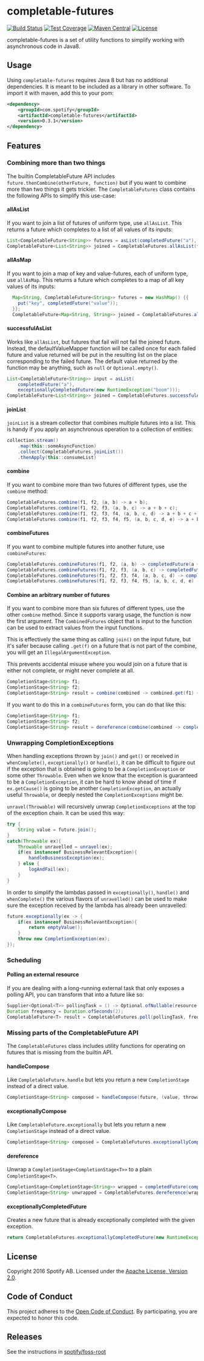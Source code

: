 # completable-futures
[![Build Status](https://img.shields.io/travis/spotify/completable-futures/master.svg)](https://travis-ci.org/spotify/completable-futures)
[![Test Coverage](https://img.shields.io/codecov/c/github/spotify/completable-futures/master.svg)](https://codecov.io/github/spotify/completable-futures?branch=master)
[![Maven Central](https://img.shields.io/maven-central/v/com.spotify/completable-futures.svg)](https://maven-badges.herokuapp.com/maven-central/com.spotify/completable-futures)
[![License](https://img.shields.io/github/license/spotify/completable-futures.svg)](LICENSE)

completable-futures is a set of utility functions to simplify working with asynchronous code in
Java8.

## Usage

Using `completable-futures` requires Java 8 but has no additional dependencies. It is meant to be
included as a library in other software. To import it with maven, add this to your pom:

```xml
<dependency>
    <groupId>com.spotify</groupId>
    <artifactId>completable-futures</artifactId>
    <version>0.3.1</version>
</dependency>
```

## Features

### Combining more than two things

The builtin CompletableFuture API includes `future.thenCombine(otherFuture, function)` but if you
want to combine more than two things it gets trickier. The `CompletableFutures` class contains the
following APIs to simplify this use-case:

#### allAsList

If you want to join a list of futures of uniform type, use `allAsList`. This returns a future which
completes to a list of all values of its inputs:

```java
List<CompletableFuture<String>> futures = asList(completedFuture("a"), completedFuture("b"));
CompletableFuture<List<String>> joined = CompletableFutures.allAsList(futures);
```

#### allAsMap

If you want to join a map of key and value-futures, each of uniform type, use `allAsMap`. This 
returns a future which completes to a map of all key values of its inputs:

```java
  Map<String, CompletableFuture<String>> futures = new HashMap() {{
    put("key", completedFuture("value"));
  }};
  CompletableFuture<Map<String, String>> joined = CompletableFutures.allAsMap(futures);
```

#### successfulAsList

Works like `allAsList`, but futures that fail will not fail the joined future. Instead, the
defaultValueMapper function will be called once for each failed future and value returned will be
put in the resulting list on the place corresponding to the failed future. The default value
returned by the function may be anything, such as `null` or `Optional.empty()`.

```java
List<CompletableFuture<String>> input = asList(
    completedFuture("a"),
    exceptionallyCompletedFuture(new RuntimeException("boom")));
CompletableFuture<List<String>> joined = CompletableFutures.successfulAsList(input, t -> "default");
```

#### joinList

`joinList` is a stream collector that combines multiple futures into a list. This is handy if you
apply an asynchronous operation to a collection of entities:

```java
collection.stream()
    .map(this::someAsyncFunction)
    .collect(CompletableFutures.joinList())
    .thenApply(this::consumeList)
```

#### combine

If you want to combine more than two futures of different types, use the `combine` method:

```java
CompletableFutures.combine(f1, f2, (a, b) -> a + b);
CompletableFutures.combine(f1, f2, f3, (a, b, c) -> a + b + c);
CompletableFutures.combine(f1, f2, f3, f4, (a, b, c, d) -> a + b + c + d);
CompletableFutures.combine(f1, f2, f3, f4, f5, (a, b, c, d, e) -> a + b + c + d + e);
```

#### combineFutures

If you want to combine multiple futures into another future, use `combineFutures`:

```java
CompletableFutures.combineFutures(f1, f2, (a, b) -> completedFuture(a + b));
CompletableFutures.combineFutures(f1, f2, f3, (a, b, c) -> completedFuture(a + b + c));
CompletableFutures.combineFutures(f1, f2, f3, f4, (a, b, c, d) -> completedFuture(a + b + c + d));
CompletableFutures.combineFutures(f1, f2, f3, f4, f5, (a, b, c, d, e) -> completedFuture(a + b + c + d + e));
```

#### Combine an arbitrary number of futures

If you want to combine more than six futures of different types, use the other `combine` method.
Since it supports vararg usage, the function is now the first argument.
The `CombinedFutures` object that is input to the function can be used to extract values from the input functions.

This is effectively the same thing as calling `join()` on the input future, but it's safer because
calling `.get(f)` on a future that is not part of the combine, you will get an `IllegalArgumentException`.

This prevents accidental misuse where you would join on a future that is either not complete, or might never complete
at all.

```java
CompletionStage<String> f1;
CompletionStage<String> f2;
CompletionStage<String> result = combine(combined -> combined.get(f1) + combined.get(f2), f1, f2);
```

If you want to do this in a `combineFutures` form, you can do that like this:

```java
CompletionStage<String> f1;
CompletionStage<String> f2;
CompletionStage<String> result = dereference(combine(combined -> completedFuture(combined.get(f1) + combined.get(f2)), f1, f2));
```

### Unwrapping CompletionExceptions

When handling exceptions thrown by `join()` and `get()` or received in `whenComplete()`, 
`exceptionally()` or `handle()`, it can be difficult to figure out if the exception that is 
obtained is going to be a `CompletionException` or some other `Throwable`. Even when we know
that the exception is guaranteed to be a `CompletionException`, it can be hard to know ahead
of time if `ex.getCause()` is going to be another `CompletionException`, an actually useful
`Throwable`, or deeply nested the `CompletionExceptions` might be.

`unravel(Throwable)` will recursively unwrap `CompletionExceptions` at the top of the exception
chain. It can be used this way:

```java
try {
    String value = future.join();
}
catch(Throwable ex){
    Throwable unravelled = unravel(ex);
    if(ex instanceof BusinessRelevantException){
        handleBusinessException(ex);
    } else {
        logAndFail(ex);    
    }
}
```

In order to simplify the lambdas passed in `exceptionally()`, `handle()` and `whenComplete()` 
the various flavors of `unravelled()` can be used to make sure the exception received by the
lambda has already been unravelled:

```java
future.exceptionally(ex -> {
    if(ex instanceof BusinessRelevantException){
        return emptyValue();
    }
    throw new CompletionException(ex);
});
```

### Scheduling

#### Polling an external resource

If you are dealing with a long-running external task that only exposes a polling API, you can
transform that into a future like so:

```java
Supplier<Optional<T>> pollingTask = () -> Optional.ofNullable(resource.result());
Duration frequency = Duration.ofSeconds(2);
CompletableFuture<T> result = CompletableFutures.poll(pollingTask, frequency, executor);
```

### Missing parts of the CompletableFuture API

The `CompletableFutures` class includes utility functions for operating on futures that is missing
from the builtin API.

#### handleCompose

Like `CompletableFuture.handle` but lets you return a new `CompletionStage` instead of a
direct value.

```java
CompletionStage<String> composed = handleCompose(future, (value, throwable) -> completedFuture("hello"));
```

#### exceptionallyCompose

Like `CompletableFuture.exceptionally` but lets you return a new `CompletionStage` instead of a
direct value.

```java
CompletionStage<String> composed = CompletableFutures.exceptionallyCompose(future, throwable -> completedFuture("fallback"));
```

#### dereference

Unwrap a `CompletionStage<CompletionStage<T>>` to a plain `CompletionStage<T>`.

```java
CompletionStage<CompletionStage<String>> wrapped = completedFuture(completedFuture("hello"));
CompletionStage<String> unwrapped = CompletableFutures.dereference(wrapped);
```

#### exceptionallyCompletedFuture

Creates a new future that is already exceptionally completed with the given exception.

```java
return CompletableFutures.exceptionallyCompletedFuture(new RuntimeException("boom"));
```

## License

Copyright 2016 Spotify AB.
Licensed under the [Apache License, Version 2.0](LICENSE).

## Code of Conduct

This project adheres to the [Open Code of Conduct][code-of-conduct]. By participating, you are
expected to honor this code.

## Releases

See the instructions in [spotify/foss-root][foss-root]

[code-of-conduct]: https://github.com/spotify/code-of-conduct/blob/master/code-of-conduct.md
[foss-root]: https://github.com/spotify/foss-root